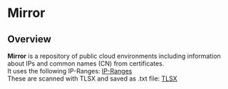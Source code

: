 # Mirror

## Overview

**Mirror** is a repository of public cloud environments including information about IPs and common names (CN) from certificates.\
It uses the following IP-Ranges: [IP-Ranges](https://github.com/lord-alfred/ipranges)\
These are scanned with TLSX and saved as .txt file: [TLSX](https://github.com/projectdiscovery/tlsx)
